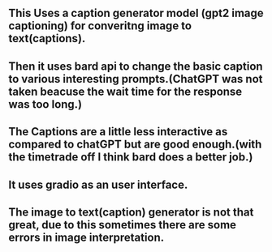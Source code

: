 ## This Uses a caption generator model (gpt2 image captioning) for converitng image to text(captions).

## Then it uses bard api to change the basic caption to various interesting prompts.(ChatGPT was not taken beacuse the wait time for the response was too long.)

## The Captions are a little less interactive as compared to chatGPT but are good enough.(with the timetrade off I think bard does a better job.)

## It uses gradio as an user interface.

## The image to text(caption) generator is not that great, due to this sometimes there are some errors in image interpretation.